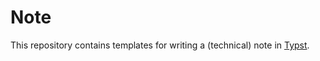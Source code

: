 # Note

This repository contains templates for writing a (technical) note in [Typst](https://typst.app).
